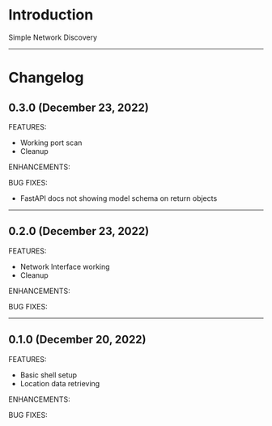 # Introduction
Simple Network Discovery

---

# Changelog

## 0.3.0 (December 23, 2022)

FEATURES:
* Working port scan
* Cleanup

ENHANCEMENTS:

BUG FIXES:
* FastAPI docs not showing model schema on return objects

---

## 0.2.0 (December 23, 2022)

FEATURES:
* Network Interface working
* Cleanup

ENHANCEMENTS:

BUG FIXES:

---

## 0.1.0 (December 20, 2022)

FEATURES:
* Basic shell setup
* Location data retrieving

ENHANCEMENTS:

BUG FIXES:
